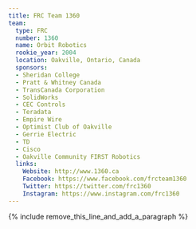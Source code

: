```yaml
---
title: FRC Team 1360
team:
  type: FRC
  number: 1360
  name: Orbit Robotics
  rookie_year: 2004
  location: Oakville, Ontario, Canada
  sponsors:
  - Sheridan College
  - Pratt & Whitney Canada
  - TransCanada Corporation
  - SolidWorks
  - CEC Controls
  - Teradata
  - Empire Wire
  - Optimist Club of Oakville
  - Gerrie Electric
  - TD
  - Cisco
  - Oakville Community FIRST Robotics
  links:
    Website: http://www.1360.ca
    Facebook: https://www.facebook.com/frcteam1360
    Twitter: https://twitter.com/frc1360
    Instagram: https://www.instagram.com/frc1360
---
```


{% include remove_this_line_and_add_a_paragraph %}